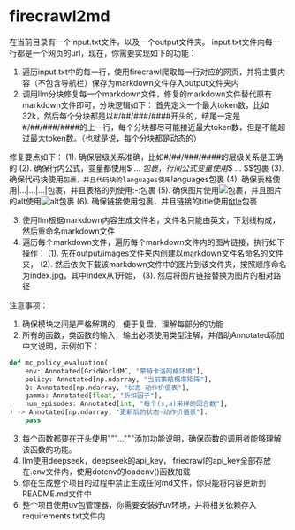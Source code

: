 # firecrawl2md
在当前目录有一个input.txt文件，以及一个output文件夹。
input.txt文件内每一行都是一个网页的url，现在，你需要实现如下的功能：
1. 遍历input.txt中的每一行，使用firecrawl爬取每一行对应的网页，并将主要内容（不包含导航栏）保存为markdown文件存入output文件夹内
2. 调用llm分块修复每一个markdown文件，修复的markdown文件替代原有markdown文件即可，分块逻辑如下：
首先定义一个最大token数，比如32k，然后每个分块都是以#/##/###/####开头的，结尾一定是#/##/###/####的上一行，每个分块都尽可能接近最大token数，但是不能超过最大token数。（也就是说，每个分块都是动态的）

修复要点如下：
(1). 确保层级关系准确，比如#/##/###/####的层级关系是正确的
(2). 确保行内公式，变量都使用$ ... $包裹，行间公式变量使用$$ ... $$包裹
(3). 确保代码块使用```包裹，并且代码块的languages使用```languages包裹
(4). 确保表格使用|...|...|...|包裹，并且表格的列使用:-:包裹
(5). 确保图片使用![](...)包裹，并且图片的alt使用![alt](...)包裹
(6). 确保链接使用[](...)包裹，并且链接的title使用[title](...)包裹

3. 使用llm根据markdown内容生成文件名，文件名只能由英文，下划线构成，然后重命名markdown文件
4. 遍历每个markdown文件，遍历每个markdown文件内的图片链接，执行如下操作：
(1). 先在output/images文件夹内创建以markdown文件名命名的文件夹，
(2). 然后依次下载该markdown文件中的图片到该文件夹，按照顺序命名为index.jpg，其中index从1开始，
(3). 然后将图片链接替换为图片的相对路径


注意事项：
1. 确保模块之间是严格解耦的，便于复盘，理解每部分的功能
2. 所有的函数，类函数的输入，输出必须使用类型注解，并借助Annotated添加中文说明，示例如下：

```python
def mc_policy_evaluation(
    env: Annotated[GridWorldMC, "蒙特卡洛网格环境"],
    policy: Annotated[np.ndarray, "当前策略概率矩阵"],
    Q: Annotated[np.ndarray, "状态-动作价值表"],
    gamma: Annotated[float, "折扣因子"],
    num_episodes: Annotated[int, "每个(s,a)采样的回合数"],
) -> Annotated[np.ndarray, "更新后的状态-动作价值表"]:
    pass
```
3. 每个函数都要在开头使用"""..."""添加功能说明，确保函数的调用者能够理解该函数的功能。
4. llm使用deepseek，deepseek的api_key， friecrawl的api_key全部存放在.env文件内，使用dotenv的loadenv()函数加载
5. 你在生成整个项目的过程中禁止生成任何md文件，你只能将内容更新到README.md文件中
6. 整个项目使用uv包管理器，你需要安装好uv环境，并将相关依赖存入requirements.txt文件内